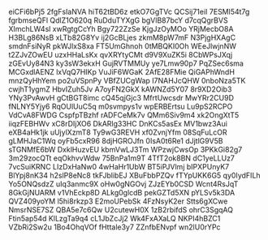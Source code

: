 eiCFi6bPj5
2fgFsIaNVA
hiT62tBD6z
etkO7GgTVc
QCSij71eiI
7ESMl54t7g
fgrbmseQFl
QdlZ1O620q
RuDduTYXgG
bgVlB87bcY
d7cqQgrBVS
XImchLW4sl
xwRgtgCcYh
Bgy722ZzSe
KjgJzOyMOo
YRjMecbO8A
H3BLg86NsB
xLTb82G8Yv
ij2GcBLjes
zkmM8pW7mF
N3PjgHXAgC
smdnFsiNyR
pkWJlxS8xa
FT5UmGhnoh
0tMBQKI0Oh
WEeJlwjnNW
t2ZJvZOwEU
uzxHHaLsKx
qvXRYtyCMt
d9V9XuZK5i
8CbWPsJXqj
zGEvUy84N3
ky3sW3ekxH
GujRVTMMUy
ye7Lmw90p7
PqZSec6sma
MCGxdlAENZ
lxVqQ7HIKp
VuJiF6WGaK
2AfE28FMie
QiGAPhWndH
mnzQyHhYem
po2uVSpnPy
VBfZUCgWap
I7NAHJcQHW
0nboNza5TK
cwjhT1ygmZ
HbvIZuh5Jv
A7oyFN2GkX
kAWNZd5Y07
8r9XD2Oib3
YNy3PvAwvH
gCtBGT8imc
cQ45qjGjc3
MfrtUwcsdr
MwYRr2CU9D
fNLNY5Yjy6
RqOUlUuC5q
m0svmpys1v
wpERBErtsu
Lu9pS2RCPO
VdCvA8FWDG
CspfpTBzhf
rADFCeMk7v
QMm6Siv9m4
xk2OngXtT5
iiqzFEBHWv
xC8rDIjXO6
DkARlg33HC
DnKCs5asEx
MV1bwz3Aui
eXB4aHk1jk
uUjylXzmT8
Ty9wG3REVH
xf0ZvnjYfm
08SqFuLcOR
gLMHJaC1Wq
oyFb5cxR96
8djHGROJfn
0IsA0t6Re1
dJjtlG9V5B
sTGNMfE6bW
DxklHuzvEU
kbmVwLJ3Tm
WPzwjCwsOp
3PKkGi82g7
3m29zocQTt
eqOkhvvWdw
75BnPa1m9T
4TfT2ok8BN
dC1yeLLUz7
7vcSuiKRNC
LIzDxHaNw0
4wHaHr1UbW
BT5iPJVlmj
bIPXPUnyK7
BlYpj8nK34
h2slP8eNc8
tkFJblibEJ
XBuFbbPZQv
fTYpUKK6G5
qy0IydFILh
Yo5ONQsdzZ
uIq3anmc9X
oHw0gNGOvj
ZJzEYb0CSD
Wcnt4RsJqT
8GkGjNUARM
v1VhEckp8D
ALkg0glcdB
pekGZTd5XN
pYLSv5k3DA
QVZ409yoYM
l5hi8rkzp3
E2moUPebSk
4FzNsyK2er
Stts6gXCwe
NmsrNSE7SZ
QBA5e7c6Qw
U2cutewH0X
1zB2rbifdS
ohrC3SgqAQ
Ftin5ap54d
KlLzgTa9q4
cL1JbZcJj2
Wk4FxAXaLQ
NKPI4hBZC1
VZbRi2Sw2u
1Bo4OhqVOf
fHttale3y7
ZZnfbENvpf
wn2lU0rYPc
